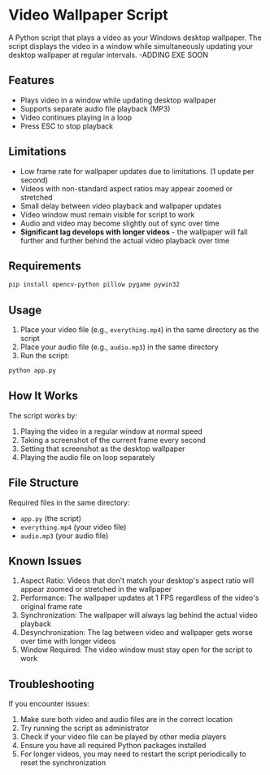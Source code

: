 # Video Wallpaper Script

A Python script that plays a video as your Windows desktop wallpaper. The script displays the video in a window while simultaneously updating your desktop wallpaper at regular intervals.
-ADDING EXE SOON
## Features

- Plays video in a window while updating desktop wallpaper
- Supports separate audio file playback (MP3)
- Video continues playing in a loop
- Press ESC to stop playback

## Limitations

- Low frame rate for wallpaper updates due to limitations. (1 update per second)
- Videos with non-standard aspect ratios may appear zoomed or stretched
- Small delay between video playback and wallpaper updates
- Video window must remain visible for script to work
- Audio and video may become slightly out of sync over time
- **Significant lag develops with longer videos** - the wallpaper will fall further and further behind the actual video playback over time

## Requirements

```bash
pip install opencv-python pillow pygame pywin32
```

## Usage

1. Place your video file (e.g., `everything.mp4`) in the same directory as the script
2. Place your audio file (e.g., `audio.mp3`) in the same directory
3. Run the script:
```bash
python app.py
```

## How It Works

The script works by:
1. Playing the video in a regular window at normal speed
2. Taking a screenshot of the current frame every second
3. Setting that screenshot as the desktop wallpaper
4. Playing the audio file on loop separately

## File Structure

Required files in the same directory:
- `app.py` (the script)
- `everything.mp4` (your video file)
- `audio.mp3` (your audio file)

## Known Issues

1. Aspect Ratio: Videos that don't match your desktop's aspect ratio will appear zoomed or stretched in the wallpaper
2. Performance: The wallpaper updates at 1 FPS regardless of the video's original frame rate
3. Synchronization: The wallpaper will always lag behind the actual video playback
4. Desynchronization: The lag between video and wallpaper gets worse over time with longer videos
5. Window Required: The video window must stay open for the script to work
## Troubleshooting

If you encounter issues:
1. Make sure both video and audio files are in the correct location
2. Try running the script as administrator
3. Check if your video file can be played by other media players
4. Ensure you have all required Python packages installed
5. For longer videos, you may need to restart the script periodically to reset the synchronization
